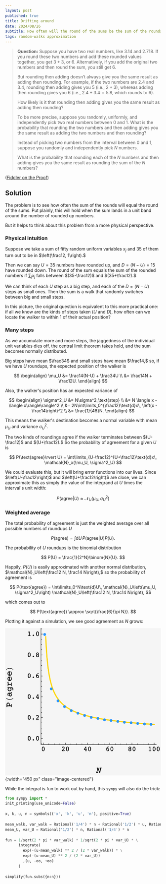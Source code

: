 ```yaml
---
layout: post
published: true
title: Drifting around
date: 2024/08/26
subtitle: How often will the round of the sums be the sum of the rounds?
tags: random-walks approximation
---
```


>**Question:** Suppose you have two real numbers, like $3.14$ and $2.718.$ If you round these two numbers and add these rounded values together, you get $3 + 3,$ or $6.$ Alternatively, if you add the original two numbers and then round the sum, you still get $6.$
>
>But rounding then adding doesn’t always give you the same result as adding then rounding. For example, if the two numbers are $2.4$ and $3.4,$ rounding then adding gives you $5$ (i.e., $2 + 3$), whereas adding then rounding gives you $6$ (i.e., $2.4 + 3.4 = 5.8,$ which rounds to $6$).
>
>How likely is it that rounding then adding gives you the same result as adding then rounding?
>
>To be more precise, suppose you randomly, uniformly, and independently pick two real numbers between $0$ and $1.$ What is the probability that rounding the two numbers and then adding gives you the same result as adding the two numbers and then rounding?
>
>Instead of picking two numbers from the interval between $0$ and $1,$ suppose you randomly and independently pick $N$ numbers.
>
>What is the probability that rounding each of the $N$ numbers and then adding gives you the same result as rounding the sum of the $N$ numbers?

<!--more-->

([Fiddler on the Proof](https://thefiddler.substack.com/p/round-round-get-a-round-i-get-a-round))

## Solution

The problem is to see how often the sum of the rounds will equal the round of the sums. Put plainly, this will hold when the sum lands in a unit band around the number of rounded up numbers.

But it helps to think about this problem from a more physical perspective. 

### Physical intuition

Suppose we take a sum of fifty random uniform variables $x_j$ and $35$ of them turn out to be in $\left(\frac12, 1\right).$ 

Then we can say $U=35$ numbers have rounded up, and $D = (N-U) = 15$ have rounded down. The round of the sum equals the sum of the rounded numbers if $\sum_j x_j$ falls between $(35-\frac12)$ and $(35+\frac12).$

We can think of each $U$ step as a big step, and each of the $D = (N-U)$ steps as small ones. Then the sum is a walk that randomly switches between big and small steps.

In this picture, the original question is equivalent to this more practical one: if all we know are the kinds of steps taken ($U$ and $D$), how often can we locate the walker to within $1$ of their actual position?

### Many steps

As we accumulate more and more steps, the jaggedness of the individual unit variables dies off, the central limit theorem takes hold, and the sum becomes normally distributed.

Big steps have mean $\frac34$ and small steps have mean $\frac14,$ so, if we have $U$ roundups, the expected position of the walker is

$$ 
  \begin{align}
    \mu_U &= \frac14(N-U) + \frac34U \\
    &= \frac14N + \frac12U.
  \end{align}
$$

Also, the walker's position has an expected variance of 

$$
  \begin{align}
    \sigma^2_U &= N\sigma^2_\text{step} \\
             &= N \langle x - \langle x\rangle\rangle^2 \\
             &= 2N\int\limits_0^{\frac12}\text{d}x\, \left(x - \frac14\right)^2 \\
             &= \frac{1}{48}N.
  \end{align}
$$

This means the walker's destination becomes a normal variable with mean $\mu_U$ and variance $\sigma^2_U.$

The two kinds of roundings agree if the walker terminates between $(U-\frac12)$ and $(U+\frac12).$ So the probability of agreement for a given $U$ is

$$ P(\text{agree}\rvert U) = \int\limits_{U-\frac12}^{U+\frac12}\text{d}x\, \mathcal{N}_x(\mu_U, \sigma^2_U) $$

We could evaluate this, but it will bring error functions into our lives. Since $\left(U-\frac12\right)$ and $\left(U+\frac12\right)$ are close, we can approximate this as simply the value of the integrand at $U$ times the interval's unit width:

$$ P(\text{agree}\rvert U) \approx \mathcal{N}_U(\mu_U, \sigma^2_U) $$

### Weighted average

The total probability of agreement is just the weighted average over all possible numbers of roundups $U$

$$ P(\text{agree}) = \int\text{d}U\, P(\text{agree}\rvert U) P(U). $$

The probability of $U$ roundups is the binomial distribution

$$ P(U) = \frac{1}{2^N}\binom{N}{U}. $$

Happily, $P(U)$ is easily approximated with another normal distribution, $\mathcal{N}_U\left(\frac12 N, \frac14 N\right),$ so the probability of agreement is

$$ P(\text{agree}) = \int\limits_0^N\text{d}U\, \mathcal{N}_U\left(\mu_U, \sigma^2_U\right) \mathcal{N}_U\left(\frac12 N, \frac14 N\right), $$

which comes out to

$$ P(\text{agree}) \approx \sqrt{\frac{6}{\pi N}}. $$

Plotting it against a simulation, we see good agreement as $N$ grows:

![](/img/2024-08-26-round-fiddler.png){:width="450 px" class="image-centered"}

While the integral is fun to work out by hand, this `sympy` will also do the trick:

```python
from sympy import *
init_printing(use_unicode=False)

x, k, u, n = symbols(('x', 'k', 'u', 'n'), positive=True)

mean_walk, var_walk = Rational('1/4') * n + Rational('1/2') * u, Rational('1/48') * n
mean_U, var_U = Rational('1/2') * n, Rational('1/4') * n

fun = 1/sqrt(2 * pi * var_walk) * 1/sqrt(2 * pi * var_U) * \
      integrate(
        exp(-(u-mean_walk) ** 2 / (2 * var_walk)) * \
        exp(-(u-mean_U) ** 2 / (2 * var_U))
        ,(u, -oo, +oo)
      )

simplify(fun.subs({n:n}))
```

<br>

